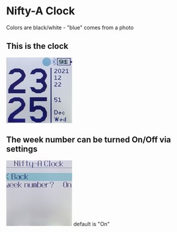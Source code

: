 # Nifty-A Clock

Colors are black/white - "blue" comes from a photo

## This is the clock
![](screenshot_nifty.png)

## The week number can be turned On/Off via settings
![](screenshot_settings_nifty.png)
default is "On"

